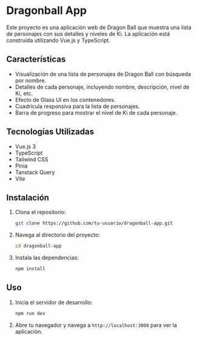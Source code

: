 # Dragonball App

Este proyecto es una aplicación web de Dragon Ball que muestra una lista de personajes con sus detalles y niveles de Ki. La aplicación está construida utilizando Vue.js y TypeScript.

## Características

- Visualización de una lista de personajes de Dragon Ball con búsqueda por nombre.
- Detalles de cada personaje, incluyendo nombre, descripción, nivel de Ki, etc.
- Efecto de Glass UI en los contenedores.
- Cuadrícula responsiva para la lista de personajes.
- Barra de progreso para mostrar el nivel de Ki de cada personaje.

## Tecnologías Utilizadas

- Vue.js 3
- TypeScript
- Tailwind CSS
- Pinia
- Tanstack Query
- Vite

## Instalación

1. Clona el repositorio:

    ```bash
    git clone https://github.com/tu-usuario/dragonball-app.git
    ```

2. Navega al directorio del proyecto:

    ```bash
    cd dragonball-app
    ```

3. Instala las dependencias:

    ```bash
    npm install
    ```

## Uso

1. Inicia el servidor de desarrollo:

    ```bash
    npm run dev
    ```

2. Abre tu navegador y navega a `http://localhost:3000` para ver la aplicación.

